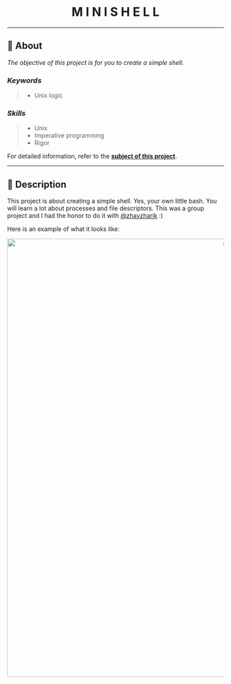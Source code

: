 <h1 align="center">
    M I N I S H E L L
</h1>

___

## :memo: **About**

_The objective of this project is for you to create a simple shell._

### *Keywords*  
> + Unix logic

### *Skills*
> + Unix
> + Imperative programming
> + Rigor

For detailed information, refer to the [**subject of this project**](https://github.com/cherdantsevilya/minishell/blob/main/content/en.subject.pdf).

___

## 🚀 **Description**

This project is about creating a simple shell. Yes, your own little bash. You will learn a lot about processes and file descriptors. This was a group project and I had the honor to do it with [@zhavzharik](https://github.com/zhavzharik) :)


Here is an example of what it looks like:

<p align="center">
    <img width="1017" alt="msh" src="https://user-images.githubusercontent.com/70847388/171484226-0d5269e5-0c50-4167-8b4d-79af06ac8ed1.png">
</p>

